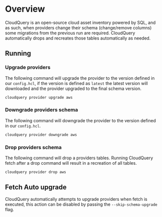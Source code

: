 # Overview

CloudQuery is an open-source cloud asset inventory powered by SQL, and as such, when providers change their schema (change/remove columns) some migrations from the previous run are required. CloudQuery automatically drops and recreates those tables automatically as needed.

## Running

### Upgrade providers 

The following command will upgrade the provider to the version defined in our `config.hcl`, if the version is defined as `latest` the latest version will downloaded and the provider upgraded to the final schema version.

```bash
cloudquery provider upgrade aws
```

### Downgrade providers schema

The following command will downgrade the provider to the version defined in our `config.hcl`.
```bash
cloudquery provider downgrade aws
```


### Drop providers schema

The following command will drop a providers tables. Running CloudQuery  fetch after a drop command will result in a recreation of all tables.
```bash
cloudquery provider drop aws
```


## Fetch Auto upgrade

CloudQuery automatically attempts to upgrade providers when fetch is executed, this action can be disabled by passing the `--skip-schema-upgrade` flag.
